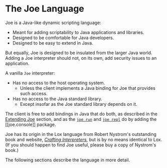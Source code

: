 # The Joe Language

Joe is a Java-like dynamic scripting language:

- Meant for adding scriptability to Java applications and libraries.
- Designed to be comfortable for Java developers.
- Designed to be easy to extend in Java.

But equally, Joe is designed to be insulated from the larger Java world.
Adding a Joe interpreter should not, on its own, add security issues to
an application.

A vanilla `Joe` interpreter:

- Has no access to the host operating system.
  - Unless the client implements a Java binding for Joe that 
    provides such access.
- Has no access to the Java standard library.
  - Except insofar as the Joe standard library depends on it.

The client is free to add bindings in Java that do both, as described
in the [Extending Joe](extending/extending.md) section, and as 
the [`joe run`](joe_run.md) and [`joe repl`](joe_repl.md) do by
adding the [[joe.console]] package.

Joe has its origin in the Lox language from Robert Nystrom's 
outstanding book and website, 
[*Crafting Interpreters*](https://craftinginterpreters.com), but is
by no means identical to Lox.  (If you should happen to find 
Joe useful, please buy a copy of Nystrom's book.)

The following sections describe the language in more detail.
